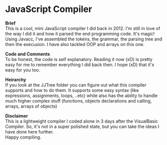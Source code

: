 # JavaScript Compiler

<strong>Brief</strong>
<br/>This is a cool, mini JavaScript compiler I did back in 2012. I'm still in love of the way I did it and how it parsed the end programming code. It's magic!
<br/>Using Javacc, I've assembled the tokens, the grammar, the parsing tree and then the execusion. I have also tackled OOP and arrays on this one. 

<strong>Code and Comments</strong>
<br/>To be honest, the code is self explanatory. Reading it now (xD) is pretty easy for me to remember everything I did back then. I hope (xD) that it's easy for you too.

<strong>Heirarchy</strong>
<br/>If you look at the JJTree folder you can figure out what this compiler supports and how to do them. It supports some easy syntax (like expressions, assignments, loops, ..etc) while also has the ability to handle much higher complex stuff (functions, objects declarations and calling, arrays, arrays of objects)

<strong>Disclaimer</strong>
<br/>This is a lightweight compiler I coded alone in 3 days after the VisualBasic Compiler. So, it's not in a super polished state, but you can take the ideas I have done here further.
<br/>Happy compiling.
